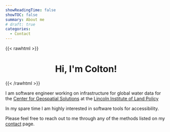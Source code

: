 ```yaml
---
showReadingTime: false
showTOC: false
summary: About me
# draft: true
categories:
  - Contact
---
```


{{< rawhtml >}}

<center>
<div style="text-align: center;">
    <h1> Hi, I'm Colton! </h1>
</div>
</center>
{{< /rawhtml >}}

I am software engineer working on infrastructure for global water data for the [Center for Geospatial Solutions](https://cgsearth.org/) at the [Lincoln Institute of Land Policy](https://www.lincolninst.edu/)

In my spare time I am highly interested in software tools for accessibility.

Please feel free to reach out to me through any of the methods listed on my [ contact](/contact) page.
